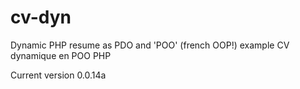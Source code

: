 # cv-dyn
Dynamic PHP resume as PDO and 'POO' (french OOP!) example
CV dynamique en POO PHP

Current version 0.0.14a
